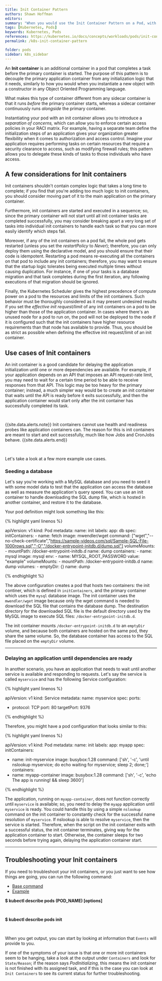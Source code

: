 ```yaml
---
title: Init Container Pattern
authors: Shawn Hoffman
editors: 
summary: "When you would use the Init Container Pattern on a Pod, with examples"
tags: [Kubernetes, Pods]
keywords: Kubernetes, Pods
references: https://kubernetes.io/docs/concepts/workloads/pods/init-containers/, https://hub.docker.com/r/mwendler/wget
permalink: /k8s-init-container-pattern

folder: pods
sidebar: k8s_sidebar
---
```


An **Init container** is an additional container in a pod that completes a task before the primary container is started. The purpose of this pattern is to decouple the primary application container from any initialization logic that it needs, similarly to how you would when you instantiate a new object with a constructor in any Object Oriented Programming language.

What makes this type of container different from any sidecar container is that it runs *before* the primary container starts, whereas a sidecar container continuously runs *alongside* the primary container.

Instantiating your pod with an init container allows you to introduce a *separation of concerns,* which can allow you to enforce certain access policies in your RACI matrix. For example, having a separate team define the initialization steps of an application gives your organization greater flexibility when it comes to authorization and access control. Imagine your application requires performing tasks on certain resources that require a security clearance to access, such as modifying firewall rules; this pattern allows you to delegate these kinds of tasks to those individuals who have access.

## A few considerations for Init containers

Init containers shouldn't contain complex logic that takes a long time to complete; if you find that you're adding too much logic to init containers, you should consider moving part of it to the main application on the primary container.

Furthermore, init containers are started and executed in a sequence; so, since the primary container will not start until all init container tasks are completed successfully, you may consider breaking apart a very long set of tasks into individual init containers to handle each task so that you can more easily identify which steps fail.

Moreover, if any of the init containers on a pod fail, the whole pod gets restarted (unless you set the *restartPolicy* to *Never*); therefore, you can only deploy them using the declarative model, and you should ensure that their code is idempotent. Restarting a pod means re-executing all the containers on that pod to include any init containers; therefore, you may want to ensure that the startup logic tolerates being executed multiple times without causing duplication. For instance, if one of  your tasks is a database migration and that task completes during the first iteration, any following executions of that migration should be ignored.

Finally, the Kubernetes Scheduler gives the highest precedence of compute power on a pod to the resources and limits of the init containers. Such behavior must be thoroughly considered as it may present undesired results if you set the *effective init request/limit* of any init containers on a pod to be higher than those of the application container. In cases where there's an unused node for a pod to run on, the pod will not be deployed to the node if it is configured such that the init containers have higher resource requirements than that node has available to provide. Thus, you should be as strict as possible when defining the effective init request/limit of an init container.

## Use cases of Init containers

An init container is a good candidate for delaying the application initialization until one or more dependencies are available. For example, if your application depends on an API that imposes an API request-rate limit, you may need to wait for a certain time period to be able to receive responses from that API. This logic may be too heavy for the primary container; instead, a much simpler way would be to create an init container that waits until the API is ready before it exits successfully, and then the application container would start only after the init container has successfully completed its task.

<br>

{{site.data.alerts.note}} Init containers cannot use health and readiness probes like application containers can. The reason for this is init containers are meant to start and exit successfully, much like how Jobs and CronJobs behave. {{site.data.alerts.end}}

<br>

Let's take a look at a few more example use cases.

### Seeding a database

Let's say you're working with a MySQL database and you need to seed it with some model data to test that the application can access the database as well as measure the application's query speed. You can use an init container to handle downloading the SQL dump file, which is hosted in another container, and restore it to the database.

Your pod definition might look something like this:

{% highlight yaml linenos %}

apiVersion: v1
kind: Pod
metadata:
  name: init
  labels:
    app: db
spec:
  initContainers:
    - name: fetch
      image: mwendler/wget
      command: ["wget","--no-check-certificate","https://sample-videos.com/sql/Sample-SQL-File-1000rows.sql","-O","/docker-entrypoint-initdb.d/dump.sql"]
      volumeMounts:
        - mountPath: /docker-entrypoint-initdb.d
          name: dump
  containers:
    - name: mysql
      image: mysql
      env:
        - name: MYSQL_ROOT_PASSWORD
          value: "example"
      volumeMounts:
        - mountPath: /docker-entrypoint-initdb.d
          name: dump
  volumes:
    - emptyDir: {}
      name: dump

{% endhighlight %}

The above configuration creates a pod that hosts two containers: the init continer, which is defined in `initContainers`, and the primary container which uses the `mysql` database image. The init container uses the `mwendler/wget` image because only the wget command is needed to download the SQL file that contains the database dump. The destination directory for the downloaded SQL file is the default directory used by the MySQL image to execute SQL files: `/docker-entrypoint-initdb.d`.

The init container mounts `/docker-entrypoint-initdb.d` to an `emptyDir` volume, and because both containers are hosted on the same pod, they share the same volume. So, the database container has access to the SQL file placed on the `emptyDir` volume.

---

### Delaying an application until dependencies are ready

In another scenario, you have an application that needs to wait until another service is available and responding to requests. Let's say the service is called `myservice` and has the following Service configuration:

{% highlight yaml linenos %}

apiVersion: v1
kind: Service
metadata:
  name: myservice
spec:
  ports:
  - protocol: TCP
    port: 80
    targetPort: 9376

{% endhighlight %}

Therefore, you might have a pod configuration that looks similar to this:

{% highlight yaml linenos %}

apiVersion: v1
kind: Pod
metadata:
  name: init
  labels:
    app: myapp
spec:
  initContainers:
  - name: init-myservice
    image: busybox:1.28
    command: ['sh', '-c', 'until nslookup myservice; do echo waiting for myservice; sleep 2; done;']
  containers:
  - name: myapp-container
    image: busybox:1.28
    command: ['sh', '-c', 'echo The app is running! && sleep 3600']

{% endhighlight %}

The application, running on `myapp-container`, does not function correctly until `myservice` is available; so, you need to delay the `myapp` application until `myservice` is ready. You could handle this by using a simple `nslookup` command on the init container to constantly check for the successful name resolution of `myservice`. If nslookup is able to resolve `myservice`, then the service is started. Therefore, when the script on the init container exits with a successful status, the init container terminates, giving way for the application container to start. Otherwise, the container sleeps for two seconds before trying again, delaying the application container start.

---

## Troubleshooting your Init containers

If you need to troubleshoot your init containers, or you just want to see how things are going, you can run the following command:

<ul id="profileTabs" class="nav nav-tabs">
    <li class="active"><a href="#baseCommand" data-toggle="tab">Base command</a></li>
    <li><a href="#example" data-toggle="tab">Example</a></li>
</ul>
  <div class="tab-content">
<div role="tabpanel" class="tab-pane active" id="baseCommand">
    <p><b>$ kubectl describe pods (POD_NAME) [options] </b></p><br>
</div>

<div role="tabpanel" class="tab-pane" id="example">
    <p><b>$ kubectl describe pods init </b></p></div><br>
</div>

When you get output, you can start by looking at information that `Events` will provide to you.

If one of the symptoms of your issue is that one or more init containers seem to be hanging, take a look at the output under `Containers` and look for `State/Reason`; if the reason says *PodInitializing,* this means the init container is not finished with its assigned task, and if this is the case you can look at `Init Containers` to see its current status for further troubleshooting.

